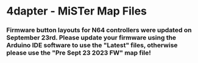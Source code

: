 # 4dapter - MiSTer Map Files

### Firmware button layouts for N64 controllers were updated on September 23rd. Please update your firmware using the Arduino IDE software to use the "Latest" files, otherwise please use the "Pre Sept 23 2023 FW" map file!